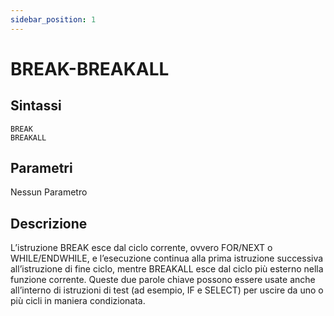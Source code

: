 ```yaml
---
sidebar_position: 1
---
```


# BREAK-BREAKALL

## Sintassi

  ```
BREAK
BREAKALL
  ```

## Parametri
Nessun Parametro     

## Descrizione
L’istruzione BREAK esce dal ciclo corrente, ovvero FOR/NEXT o WHILE/ENDWHILE, e l’esecuzione continua alla prima istruzione successiva all’istruzione di fine ciclo, mentre BREAKALL esce dal ciclo più esterno nella funzione corrente. Queste due parole chiave possono essere usate anche all’interno di istruzioni di test (ad esempio, IF e SELECT) per uscire da uno o più cicli in maniera condizionata.